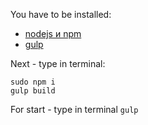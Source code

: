 You have to be installed:

- [nodejs и npm](https://nodejs.org/)
- [gulp](http://gulpjs.com/)

Next - type in terminal:

```
sudo npm i
gulp build
```

For start - type in terminal `gulp`